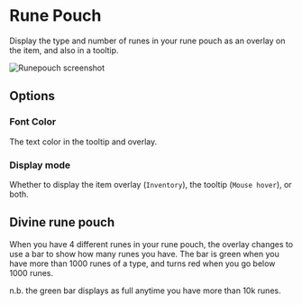 # Rune Pouch

Display the type and number of runes in your rune pouch as an overlay on the item, and also in a tooltip.

![Runepouch screenshot](https://i.imgur.com/hVuTURL.png)

## Options

### Font Color
The text color in the tooltip and overlay.

### Display mode
Whether to display the item overlay (`Inventory`), the tooltip (`Mouse hover`), or both.

## Divine rune pouch
When you have 4 different runes in your rune pouch, the overlay changes to use a bar to show how many runes you have.
The bar is green when you have more than 1000 runes of a type, and turns red when you go below 1000 runes.

n.b. the green bar displays as full anytime you have more than 10k runes.
